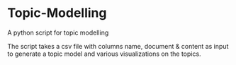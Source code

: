 # Topic-Modelling
A python script for topic modelling

The script takes a csv file with columns name, document & content as input to generate a topic model and various visualizations on the topics.
